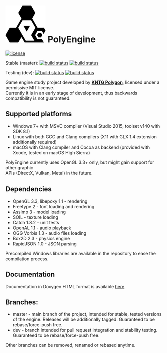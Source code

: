 <h1> <img src="Media/PolyEngine_logo_black.png" width="128"> PolyEngine </h1>

[![license](https://img.shields.io/github/license/KNTGPolygon/PolyEngine.svg)](LICENSE)

Stable (master):
[![build status](https://travis-ci.org/KNTGPolygon/PolyEngine.svg?branch=master)](https://travis-ci.org/KNTGPolygon/PolyEngine)
[![build status](https://ci.appveyor.com/api/projects/status/wa9par5pe99sow82/branch/master?svg=true)](https://ci.appveyor.com/project/MuniuDev/polyengine)

Testing (dev):
[![build status](https://travis-ci.org/KNTGPolygon/PolyEngine.svg?branch=dev)](https://travis-ci.org/KNTGPolygon/PolyEngine)
[![build status](https://ci.appveyor.com/api/projects/status/wa9par5pe99sow82/branch/dev?svg=true)](https://ci.appveyor.com/project/MuniuDev/polyengine)

Game engine study project developed by [**KNTG Polygon**](http://polygon.pw.edu.pl/), licensed under a permissive MIT license.  
Currently it is in an early stage of development, thus backwards compatibility is not guaranteed.

## Supported platforms
* Windows 7+ with MSVC compiler (Visual Studio 2015, toolset v140 with SDK 8.1)
* Linux with both GCC and Clang compilers (X11 with GLX 1.4 extension additionally required)
* macOS with Clang compiler and Cocoa as backend (provided with Xcode, tested on macOS High Sierra)

PolyEngine currently uses OpenGL 3.3+ only, but might gain support for other graphic  
APIs (DirectX, Vulkan, Metal) in the future.

## Dependencies
* OpenGL 3.3, libepoxy 1.1 - rendering
* Freetype 2 - font loading and rendering
* Assimp 3 - model loading
* SOIL - texture loading
* Catch 1.8.2 - unit tests
* OpenAL 1.1 - audio playback
* OGG Vorbis 1.3 - audio files loading
* Box2D 2.3 - physics engine
* RapidJSON 1.0 - JSON parsing

Precompiled Windows libraries are available in the repository to ease the compilation process.

## Documentation
Documentation in Doxygen HTML format is available [here](https://kntgpolygon.github.io/PolyEngine/Docs/html/index.html "PolyEngine docs").

## Branches:
* master - main branch of the project, intended for stable, tested versions of the engine. Releases will be additionally tagged. Guaranteed to be rebase/force-push free.
* dev - branch intended for pull request integration and stability testing. Guaranteed to be rebase/force-push free.

Other branches can be removed, renamed or rebased anytime.
